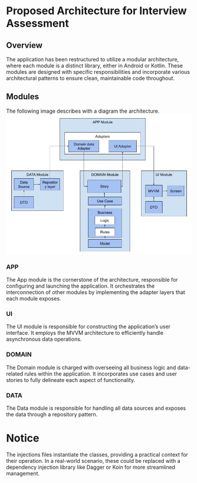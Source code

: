 # Proposed Architecture for Interview Assessment
## Overview

The application has been restructured to utilize a modular architecture, where each module is a distinct library, either in Android or Kotlin. These modules are designed with specific responsibilities and incorporate various architectural patterns to ensure clean, maintainable code throughout.

## Modules
The following image describes with a diagram the architecture.
![Diagram.](./project_diagram.jpg "Diagram.")

### APP
The App module is the cornerstone of the architecture, responsible for configuring and launching the application. It orchestrates the interconnection of other modules by implementing the adapter layers that each module exposes.

### UI
The UI module is responsible for constructing the application’s user interface. It employs the MVVM architecture to efficiently handle asynchronous data operations.

### DOMAIN
The Domain module is charged with overseeing all business logic and data-related rules within the application. It incorporates use cases and user stories to fully delineate each aspect of functionality.

### DATA
The Data module is responsible for handling all data sources and exposes the data through a repository pattern.

# Notice
The injections files instantiate the classes, providing a practical context for their operation. In a real-world scenario, these could be replaced with a dependency injection library like Dagger or Koin for more streamlined management.